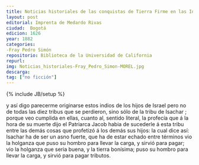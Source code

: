 ```yaml
---
title: Noticias historiales de las conquistas de Tierra Firme en las Indias Occidentales
layout: post
editorial: Imprenta de Medardo Rivas
ciudad:  Bogotá
edicion: 1626
year: 1882
categories: 
-Fray Pedro Simón
repositorio: Biblioteca de la Universidad de California
repurl: 
img: Noticias_historiales-Fray_Pedro_Simon-MOREL.jpg
descarga: 
tag: ["no ficción"]
---
```

{% include JB/setup %}

y así digo parecerme originarse estos indios de los hijos de Israel pero no de todas las diez tribus que se perdieron, sino sólo de la tribu de Isachar ; porque veo cumplida en ellas, cuanto al, sentido literal, la profecía que á la hora de su muerte dijo el Patriarca Jacob habia de sucederle á esta tribu entre las demás cosas que profetizó á los demás sus hijos: la cual dice así: Isachar ha de ser un asno fuerte, que ha de estar echado entre términos vio la holganza que puso su hombro para llevar la carga, y sirvió para pagar; vio la holganza que seria buena, y la tierra bonísima; puso su hombro para llevar la carga, y sirvió para pagar tributos.